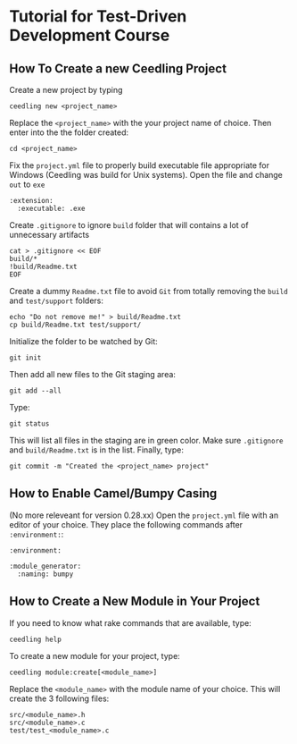 # Tutorial for Test-Driven Development Course

How To Create a new Ceedling Project
------------------------------------

Create a new project by typing
```
ceedling new <project_name>
```
Replace the `<project_name>` with the your project name of choice. Then enter into the the folder created:
```
cd <project_name>
```
Fix the `project.yml` file to properly build executable file appropriate for Windows (Ceedling was build for Unix systems). Open the file and change `out` to `exe`
```
:extension:
  :executable: .exe
```
Create `.gitignore` to ignore `build` folder that will contains a lot of unnecessary artifacts
```
cat > .gitignore << EOF
build/*
!build/Readme.txt
EOF
```
Create a dummy `Readme.txt` file to avoid `Git` from totally removing the `build` and `test/support` folders: 
```
echo "Do not remove me!" > build/Readme.txt
cp build/Readme.txt test/support/
```
Initialize the folder to be watched by Git:
```
git init
```
Then add all new files to the Git staging area:
```
git add --all
```
Type:
```
git status
```
This will list all files in the staging are in green color. Make sure `.gitignore` and `build/Readme.txt` is in the list. Finally, type:
```
git commit -m "Created the <project_name> project"
```

How to Enable Camel/Bumpy Casing
--------------------------------
(No more releveant for version 0.28.xx)
Open the `project.yml` file with an editor of your choice. They place the following commands after `:environment:`:
```
:environment:

:module_generator:
  :naming: bumpy
```


How to Create a New Module in Your Project
------------------------------------------
If you need to know what rake commands that are available, type:
```
ceedling help
```
To create a new module for your project, type:
```
ceedling module:create[<module_name>]
```
Replace the `<module_name>` with the module name of your choice. This will create the 3 following files: 
```
src/<module_name>.h
src/<module_name>.c
test/test_<module_name>.c
```





